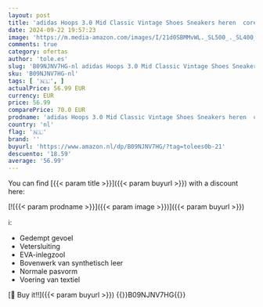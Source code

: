 ```yaml
---
layout: post
title: 'adidas Hoops 3.0 Mid Classic Vintage Shoes Sneakers heren  core black/ftwr white/grey six  42 2/3 EU'
date: 2024-09-22 19:57:23
image: 'https://m.media-amazon.com/images/I/21d0SBMMvWL._SL500_._SL400_.jpg'
comments: true
category: ofertas
author: 'tole.es'
slug: 'B09NJNV7HG-nl adidas Hoops 3.0 Mid Classic Vintage Shoes Sneakers heren...'
sku: 'B09NJNV7HG-nl'
tags: [ '🇳🇱', ]
actualPrice: 56.99 EUR
currency: EUR
price: 56.99
comparePrice: 70.0 EUR
prodname: 'adidas Hoops 3.0 Mid Classic Vintage Shoes Sneakers heren  core black/ftwr white/grey six  42 2/3 EU'
country: 'nl'
flag: '🇳🇱'
brand: ''
buyurl: 'https://www.amazon.nl/dp/B09NJNV7HG/?tag=tolees0b-21'
descuento: '18.59'
average: '56.99'
---
```


You can find [{{< param title >}}]({{< param buyurl >}}) with a discount here:

[![{{< param prodname >}}]({{< param image >}})]({{< param buyurl >}})

ℹ️:

- Gedempt gevoel
- Vetersluiting
- EVA-inlegzool
- Bovenwerk van synthetisch leer
- Normale pasvorm
- Voering van textiel

[🛒 Buy it!!]({{< param buyurl >}})
{{<world>}}B09NJNV7HG{{</world>}}
